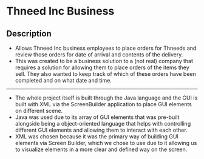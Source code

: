 # Thneed Inc Business

## Description
- Allows Thneed Inc business employees to place orders for Thneeds and review those orders for date of arrival and contents of the delivery.
- This was created to be a business solution to a (not real) company that requires a solution for allowing them to place orders of the items they sell. They also wanted to keep track of which of these orders have been completed and on what date and time.

---
- The whole project itself is built through the Java language and the GUI is built with XML via the ScreenBuilder application to place GUI elements on different scene.
- Java was used due to its array of GUI elements that was pre-built alongside being a object-oriented language that helps with controlling different GUI elements and allowing them to interact with each other.
- XML was chosen because it was the primary way of building GUI elements via Screen Builder, which we chose to use due to it allowing us to visualize elements in a more clear and defined way on the screen. 
